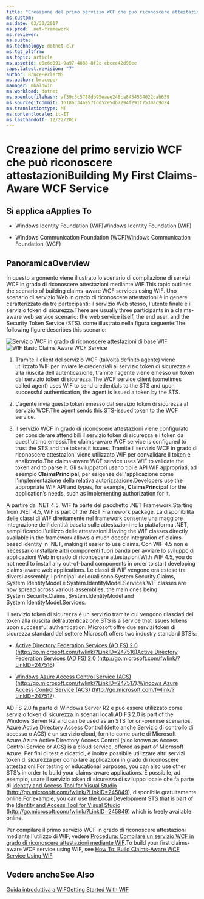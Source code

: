 ```yaml
---
title: "Creazione del primo servizio WCF che può riconoscere attestazioni"
ms.custom: 
ms.date: 03/30/2017
ms.prod: .net-framework
ms.reviewer: 
ms.suite: 
ms.technology: dotnet-clr
ms.tgt_pltfrm: 
ms.topic: article
ms.assetid: e0e6d091-9a97-4888-8f2c-cbcee42d90ee
caps.latest.revision: "7"
author: BrucePerlerMS
ms.author: bruceper
manager: mbaldwin
ms.workload: dotnet
ms.openlocfilehash: af39c3c5788db95eaee248ca8454534022cab659
ms.sourcegitcommit: 16186c34a957fdd52e5db7294f291f7530ac9d24
ms.translationtype: MT
ms.contentlocale: it-IT
ms.lasthandoff: 12/22/2017
---
```

# <a name="building-my-first-claims-aware-wcf-service"></a><span data-ttu-id="cee5a-102">Creazione del primo servizio WCF che può riconoscere attestazioni</span><span class="sxs-lookup"><span data-stu-id="cee5a-102">Building My First Claims-Aware WCF Service</span></span>
## <a name="applies-to"></a><span data-ttu-id="cee5a-103">Si applica a</span><span class="sxs-lookup"><span data-stu-id="cee5a-103">Applies To</span></span>  
  
-   <span data-ttu-id="cee5a-104">Windows Identity Foundation (WIF)</span><span class="sxs-lookup"><span data-stu-id="cee5a-104">Windows Identity Foundation (WIF)</span></span>  
  
-   <span data-ttu-id="cee5a-105">Windows Communication Foundation (WCF)</span><span class="sxs-lookup"><span data-stu-id="cee5a-105">Windows Communication Foundation (WCF)</span></span>  
  
## <a name="overview"></a><span data-ttu-id="cee5a-106">Panoramica</span><span class="sxs-lookup"><span data-stu-id="cee5a-106">Overview</span></span>  
 <span data-ttu-id="cee5a-107">In questo argomento viene illustrato lo scenario di compilazione di servizi WCF in grado di riconoscere attestazioni mediante WIF.</span><span class="sxs-lookup"><span data-stu-id="cee5a-107">This topic outlines the scenario of building claims-aware WCF services using WIF.</span></span> <span data-ttu-id="cee5a-108">Uno scenario di servizio Web in grado di riconoscere attestazioni è in genere caratterizzato da tre partecipanti: il servizio Web stesso, l'utente finale e il servizio token di sicurezza.</span><span class="sxs-lookup"><span data-stu-id="cee5a-108">There are usually three participants in a claims-aware web service scenario: the web service itself, the end user, and the Security Token Service (STS).</span></span> <span data-ttu-id="cee5a-109">come illustrato nella figura seguente:</span><span class="sxs-lookup"><span data-stu-id="cee5a-109">The following figure describes this scenario:</span></span>  
  
 <span data-ttu-id="cee5a-110">![Servizio WCF in grado di riconoscere attestazioni di base WIF](../../../docs/framework/security/media/wifbasicclaimsawarewcfservice.gif "WIFBasicClaimsAwareWCFService")</span><span class="sxs-lookup"><span data-stu-id="cee5a-110">![WIF Basic Claims Aware WCF Service](../../../docs/framework/security/media/wifbasicclaimsawarewcfservice.gif "WIFBasicClaimsAwareWCFService")</span></span>  
  
1.  <span data-ttu-id="cee5a-111">Tramite il client del servizio WCF (talvolta definito agente) viene utilizzato WIF per inviare le credenziali al servizio token di sicurezza e alla riuscita dell'autenticazione, tramite l'agente viene emesso un token dal servizio token di sicurezza.</span><span class="sxs-lookup"><span data-stu-id="cee5a-111">The WCF service client (sometimes called agent) uses WIF to send credentials to the STS and upon successful authentication, the agent is issued a token by the STS.</span></span>  
  
2.  <span data-ttu-id="cee5a-112">L'agente invia questo token emesso dal servizio token di sicurezza al servizio WCF.</span><span class="sxs-lookup"><span data-stu-id="cee5a-112">The agent sends this STS-issued token to the WCF service.</span></span>  
  
3.  <span data-ttu-id="cee5a-113">Il servizio WCF in grado di riconoscere attestazioni viene configurato per considerare attendibili il servizio token di sicurezza e i token da quest'ultimo emessi.</span><span class="sxs-lookup"><span data-stu-id="cee5a-113">The claims-aware WCF service is configured to trust the STS and the tokens it issues.</span></span> <span data-ttu-id="cee5a-114">Tramite il servizio WCF in grado di riconoscere attestazioni viene utilizzato WIF per convalidare il token e analizzarlo.</span><span class="sxs-lookup"><span data-stu-id="cee5a-114">The claims-aware WCF service uses WIF to validate the token and to parse it.</span></span> <span data-ttu-id="cee5a-115">Gli sviluppatori usano tipi e API WIF appropriati, ad esempio **ClaimsPrincipal**, per esigenze dell'applicazione come l'implementazione della relativa autorizzazione.</span><span class="sxs-lookup"><span data-stu-id="cee5a-115">Developers use the appropriate WIF API and types, for example, **ClaimsPrincipal** for the application’s needs, such as implementing authorization for it.</span></span>  
  
 <span data-ttu-id="cee5a-116">A partire da .NET 4.5, WIF fa parte del pacchetto .NET Framework.</span><span class="sxs-lookup"><span data-stu-id="cee5a-116">Starting from .NET 4.5, WIF is part of the .NET Framework package.</span></span> <span data-ttu-id="cee5a-117">La disponibilità delle classi di WIF direttamente nel framework consente una maggiore integrazione dell'identità basata sulle attestazioni nella piattaforma .NET, semplificando l'utilizzo delle attestazioni.</span><span class="sxs-lookup"><span data-stu-id="cee5a-117">Having the WIF classes directly available in the framework allows a much deeper integration of claims-based identity in .NET, making it easier to use claims.</span></span> <span data-ttu-id="cee5a-118">Con WIF 4.5 non è necessario installare altri componenti fuori banda per avviare lo sviluppo di applicazioni Web in grado di riconoscere attestazioni.</span><span class="sxs-lookup"><span data-stu-id="cee5a-118">With WIF 4.5, you do not need to install any out-of-band components in order to start developing claims-aware web applications.</span></span> <span data-ttu-id="cee5a-119">Le classi di WIF vengono ora estese tra diversi assembly, i principali dei quali sono System.Security.Claims, System.IdentityModel e System.IdentityModel.Services.</span><span class="sxs-lookup"><span data-stu-id="cee5a-119">WIF classes are now spread across various assemblies, the main ones being System.Security.Claims, System.IdentityModel and System.IdentityModel.Services.</span></span>  
  
 <span data-ttu-id="cee5a-120">Il servizio token di sicurezza è un servizio tramite cui vengono rilasciati dei token alla riuscita dell'autenticazione.</span><span class="sxs-lookup"><span data-stu-id="cee5a-120">STS is a service that issues tokens upon successful authentication.</span></span> <span data-ttu-id="cee5a-121">Microsoft offre due servizi token di sicurezza standard del settore:</span><span class="sxs-lookup"><span data-stu-id="cee5a-121">Microsoft offers two industry standard STS’s:</span></span>  
  
-   <span data-ttu-id="cee5a-122">[Active Directory Federation Services (AD FS) 2.0](http://go.microsoft.com/fwlink/?LinkID=247516) (http://go.microsoft.com/fwlink/?LinkID=247516)</span><span class="sxs-lookup"><span data-stu-id="cee5a-122">[Active Directory Federation Services (AD FS) 2.0](http://go.microsoft.com/fwlink/?LinkID=247516) (http://go.microsoft.com/fwlink/?LinkID=247516)</span></span>  
  
-   <span data-ttu-id="cee5a-123">[Windows Azure Access Control Service (ACS)](http://go.microsoft.com/fwlink/?LinkID=247517) (http://go.microsoft.com/fwlink/?LinkID=247517).</span><span class="sxs-lookup"><span data-stu-id="cee5a-123">[Windows Azure Access Control Service (ACS)](http://go.microsoft.com/fwlink/?LinkID=247517) (http://go.microsoft.com/fwlink/?LinkID=247517).</span></span>  
  
 <span data-ttu-id="cee5a-124">AD FS 2.0 fa parte di Windows Server R2 e può essere utilizzato come servizio token di sicurezza in scenari locali.</span><span class="sxs-lookup"><span data-stu-id="cee5a-124">AD FS 2.0 is part of the Windows Server R2 and can be used as an STS for on-premise scenarios.</span></span> <span data-ttu-id="cee5a-125">Azure Active Directory Access Control (detto anche Servizio di controllo di accesso o ACS) è un servizio cloud, fornito come parte di Microsoft Azure.</span><span class="sxs-lookup"><span data-stu-id="cee5a-125">Azure Active Directory Access Control (also known as Access Control Service or ACS) is a cloud service, offered as part of Microsoft Azure.</span></span> <span data-ttu-id="cee5a-126">Per fini di test e didattici, è inoltre possibile utilizzare altri servizi token di sicurezza per compilare applicazioni in grado di riconoscere attestazioni.</span><span class="sxs-lookup"><span data-stu-id="cee5a-126">For testing or educational purposes, you can also use other STS’s in order to build your claims-aware applications.</span></span> <span data-ttu-id="cee5a-127">È possibile, ad esempio, usare il servizio token di sicurezza di sviluppo locale che fa parte di [Identity and Access Tool for Visual Studio](http://go.microsoft.com/fwlink/?LinkID=245849) (http://go.microsoft.com/fwlink/?LinkID=245849), disponibile gratuitamente online.</span><span class="sxs-lookup"><span data-stu-id="cee5a-127">For example, you can use the Local Development STS that is part of the [Identity and Access Tool for Visual Studio](http://go.microsoft.com/fwlink/?LinkID=245849) (http://go.microsoft.com/fwlink/?LinkID=245849) which is freely available online.</span></span>  
  
 <span data-ttu-id="cee5a-128">Per compilare il primo servizio WCF in grado di riconoscere attestazioni mediante l'utilizzo di WIF, vedere [Procedura: Compilare un servizio WCF in grado di riconoscere attestazioni mediante WIF](http://msdn.microsoft.com/en-us/431e6415-62ed-4a9f-af03-f14d2b4dfe6d).</span><span class="sxs-lookup"><span data-stu-id="cee5a-128">To build your first claims-aware WCF service using WIF, see [How To: Build Claims-Aware WCF Service Using WIF](http://msdn.microsoft.com/en-us/431e6415-62ed-4a9f-af03-f14d2b4dfe6d).</span></span>  
  
## <a name="see-also"></a><span data-ttu-id="cee5a-129">Vedere anche</span><span class="sxs-lookup"><span data-stu-id="cee5a-129">See Also</span></span>  
 [<span data-ttu-id="cee5a-130">Guida introduttiva a WIF</span><span class="sxs-lookup"><span data-stu-id="cee5a-130">Getting Started With WIF</span></span>](../../../docs/framework/security/getting-started-with-wif.md)
